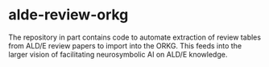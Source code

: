 # alde-review-orkg
The repository in part contains code to automate extraction of review tables from ALD/E review papers to import into the ORKG. This feeds into the larger vision of facilitating neurosymbolic AI on ALD/E knowledge.
